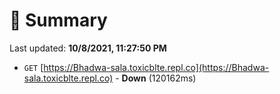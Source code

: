 # 📖 Summary
Last updated: **10/8/2021, 11:27:50 PM**

- `GET` [https://Bhadwa-sala.toxicblte.repl.co](https://Bhadwa-sala.toxicblte.repl.co) - **Down** (120162ms)
